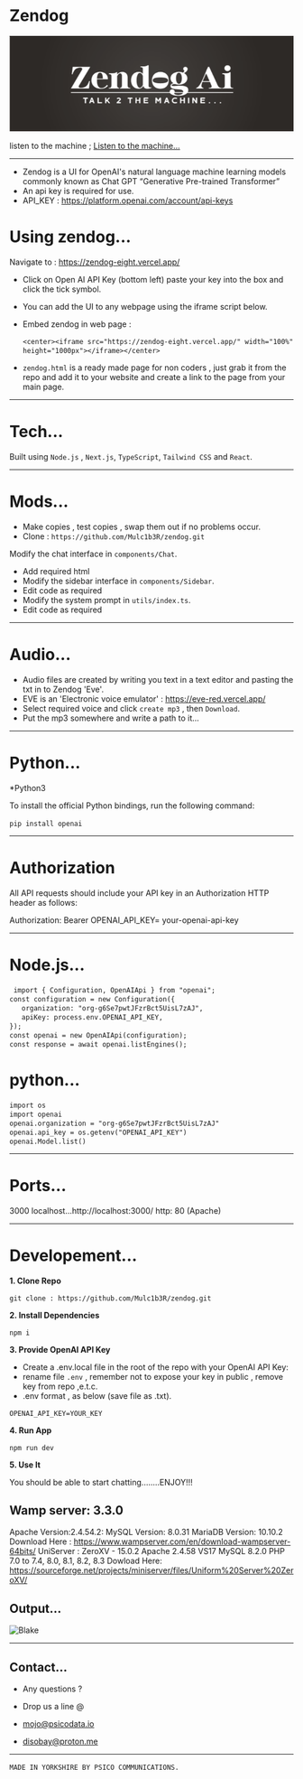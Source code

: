 # Zendog

![zendog](logo.png)

listen to the machine ; [Listen to the machine...](https://psicodata.io/CDN/zendog.mp3)
******************************************************************************************************************
* Zendog is a UI for OpenAI's natural language machine learning models commonly known as Chat GPT  “Generative Pre-trained Transformer”
* An api key is required for use.
*  API_KEY : https://platform.openai.com/account/api-keys

# Using zendog...
Navigate to : https://zendog-eight.vercel.app/ 
* Click on Open AI API Key (bottom left) paste your key into the box and click the tick symbol.
* You can add the UI to any webpage using the iframe script below.
* Embed zendog in web page :

   ```
  <center><iframe src="https://zendog-eight.vercel.app/" width="100%" height="1000px"></iframe></center>
   ```

* ```zendog.html``` is a ready made page for non coders , just grab it from the repo and add it to your website
  and create a link to the page from your main page.   
**********************************************************************************************************************
# Tech...
Built using ```Node.js``` , ```Next.js```, ```TypeScript```,  ```Tailwind CSS``` and ```React```.
*************************************************************************************************************************
# Mods...
* Make copies , test copies , swap them out if no problems occur.
* Clone : ```https://github.com/Mulc1b3R/zendog.git```

Modify the chat interface in `components/Chat`.
* Add required html
* Modify the sidebar interface in `components/Sidebar`.
* Edit code as required
* Modify the system prompt in `utils/index.ts`.
* Edit code as required
************************************************************************************************************************
# Audio...
* Audio files are created by writing you text in a text editor and pasting the txt in to Zendog 'Eve'.
* EVE is an 'Electronic voice emulator' : https://eve-red.vercel.app/
* Select required voice and click  ```create mp3``` , then ```Download```.
* Put the mp3 somewhere and write a path to it...
************************************************************************************************************************

# Python...
*Python3

To install the official Python bindings, run the following command:

```pip install openai```
********************************************************************************************************************
# Authorization

All API requests should include your API key in an Authorization HTTP header as follows:

Authorization: Bearer OPENAI_API_KEY= your-openai-api-key
********************************************************************************************************************
  
 # Node.js...
 
 ``` 
  import { Configuration, OpenAIApi } from "openai";
const configuration = new Configuration({
    organization: "org-g6Se7pwtJFzrBct5UisL7zAJ",
    apiKey: process.env.OPENAI_API_KEY,
});
const openai = new OpenAIApi(configuration);
const response = await openai.listEngines();
```


# python... 

```
import os
import openai
openai.organization = "org-g6Se7pwtJFzrBct5UisL7zAJ"
openai.api_key = os.getenv("OPENAI_API_KEY")
openai.Model.list()
```
**********************************************************************************************************
# Ports...

3000 localhost...http://localhost:3000/
http: 80  (Apache)

************************************************************************************************************* 
# Developement... 

**1. Clone Repo**

```
git clone : https://github.com/Mulc1b3R/zendog.git
```

**2. Install Dependencies**

```
npm i  
```

**3. Provide OpenAI API Key**

* Create a .env.local file in the root of the repo with your OpenAI API Key:
* rename file ```.env``` , remember not to expose your key in public , remove key from repo ,e.t.c.
* .env format , as below (save file as .txt).
```
OPENAI_API_KEY=YOUR_KEY
```
**4. Run App**
```
npm run dev
```
**5. Use It**

You should be able to start chatting........ENJOY!!!

## Wamp server: 3.3.0
Apache Version:2.4.54.2:
MySQL Version:
8.0.31 
MariaDB Version:
10.10.2
Download Here : https://www.wampserver.com/en/download-wampserver-64bits/
UniServer :
ZeroXV - 15.0.2
Apache 2.4.58 VS17
MySQL 8.2.0
PHP 7.0 to 7.4, 8.0, 8.1, 8.2, 8.3
Dowload Here: https://sourceforge.net/projects/miniserver/files/Uniform%20Server%20ZeroXV/

## Output...

![Blake](fly.png)

*****************************************************************************************************************************

## Contact...

* Any questions ?
* Drop us a line @

* mojo@psicodata.io 
* disobay@proton.me
*******************************************************************************************************************************

  ```
  MADE IN YORKSHIRE BY PSICO COMMUNICATIONS.
  ```

